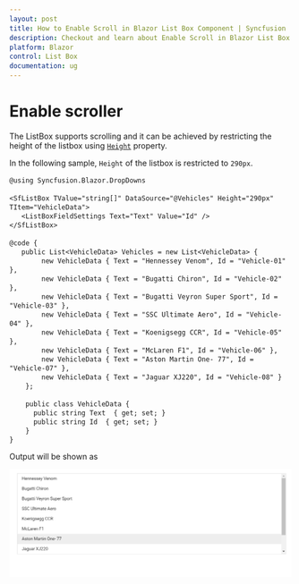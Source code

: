 ```yaml
---
layout: post
title: How to Enable Scroll in Blazor List Box Component | Syncfusion
description: Checkout and learn about Enable Scroll in Blazor List Box component of Syncfusion, and more details.
platform: Blazor
control: List Box
documentation: ug
---
```


# Enable scroller

The ListBox supports scrolling and it can be achieved by restricting the height of the listbox using [`Height`](https://help.syncfusion.com/cr/blazor/Syncfusion.Blazor.DropDowns.SfListBox-2.html#Syncfusion_Blazor_DropDowns_SfListBox_2_Height) property.

In the following sample, `Height` of the listbox is restricted to `290px`.

```cshtml
@using Syncfusion.Blazor.DropDowns

<SfListBox TValue="string[]" DataSource="@Vehicles" Height="290px" TItem="VehicleData">
   <ListBoxFieldSettings Text="Text" Value="Id" />
</SfListBox>

@code {
   public List<VehicleData> Vehicles = new List<VehicleData> {
        new VehicleData { Text = "Hennessey Venom", Id = "Vehicle-01" },
        new VehicleData { Text = "Bugatti Chiron", Id = "Vehicle-02" },
        new VehicleData { Text = "Bugatti Veyron Super Sport", Id = "Vehicle-03" },
        new VehicleData { Text = "SSC Ultimate Aero", Id = "Vehicle-04" },
        new VehicleData { Text = "Koenigsegg CCR", Id = "Vehicle-05" },
        new VehicleData { Text = "McLaren F1", Id = "Vehicle-06" },
        new VehicleData { Text = "Aston Martin One- 77", Id = "Vehicle-07" },
        new VehicleData { Text = "Jaguar XJ220", Id = "Vehicle-08" }
    };

    public class VehicleData {
      public string Text  { get; set; }
      public string Id  { get; set; }
    }
}

```

Output will be shown as

![ListBox](./../images/scroller.png)